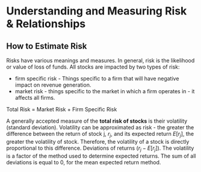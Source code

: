 # Understanding and Measuring Risk & Relationships

## How to Estimate Risk
Risks have various meanings and measures. In general, risk is the likelihood or value of loss of funds. All stocks are impacted by two types of risk:
- firm specific risk - Things specific to a firm that will have negative impact on revenue generation. 
- market risk - things specific to the market in which a firm operates in - it affects all firms. 

Total Risk = Market Risk + Firm Specific Risk

A generally accepted measure of the **total risk of stocks** is their volatility (standard deviation). Volatility can be approximated as risk - the greater the difference between the return of stock j, $r_j$, and its expected return $E[r_j]$, the greater the volatility of stock. Therefore, the volatility of a stock is directly proportional to this difference. Deviations of returns $(r_{j} - E[r_{j}])$. The volatility is a factor of the method used to determine expected returns. The sum of all deviations is equal to 0, for the mean expected return method. 




